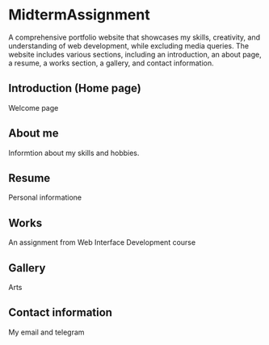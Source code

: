 # MidtermAssignment
A comprehensive portfolio website that showcases my skills, creativity, and understanding of web development, while excluding media queries. 
The website includes various sections, including an introduction, an about page, a resume, a works section, a gallery, and contact information.

## Introduction (Home page)
Welcome page

## About me
Informtion about my skills and hobbies.

## Resume
Personal informatione

## Works
An assignment from Web Interface Development course

## Gallery
Arts

## Contact information
My email and telegram
